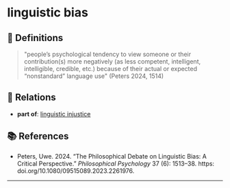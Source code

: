# linguistic bias

## 📖 Definitions

> "people’s psychological tendency to view someone or their contribution(s) more negatively (as less competent, intelligent, intelligible, credible, etc.) because of their actual or expected “nonstandard” language use" (Peters 2024, 1514)

## 🔗 Relations

- **part of**: [linguistic injustice](./linguistic-injustice.md)

## 📚 References

- Peters, Uwe. 2024. “The Philosophical Debate on Linguistic Bias: A Critical Perspective.” _Philosophical Psychology_ 37 (6): 1513–38. https: doi.org/10.1080/09515089.2023.2261976.

---

<script src="https://giscus.app/client.js"
                data-repo="natesheehan/conceptcartography"
                data-repo-id="R_kgDOPB5QiQ"
                data-category="General"
                data-category-id="DIC_kwDOPB5Qic4CsAxd"
                data-mapping="pathname"
                data-strict="0"
                data-reactions-enabled="1"
                data-emit-metadata="0"
                data-input-position="bottom"
                data-theme="catppuccin_mocha"
                data-lang="en"
                crossorigin="anonymous"
                async>
        </script>
        

